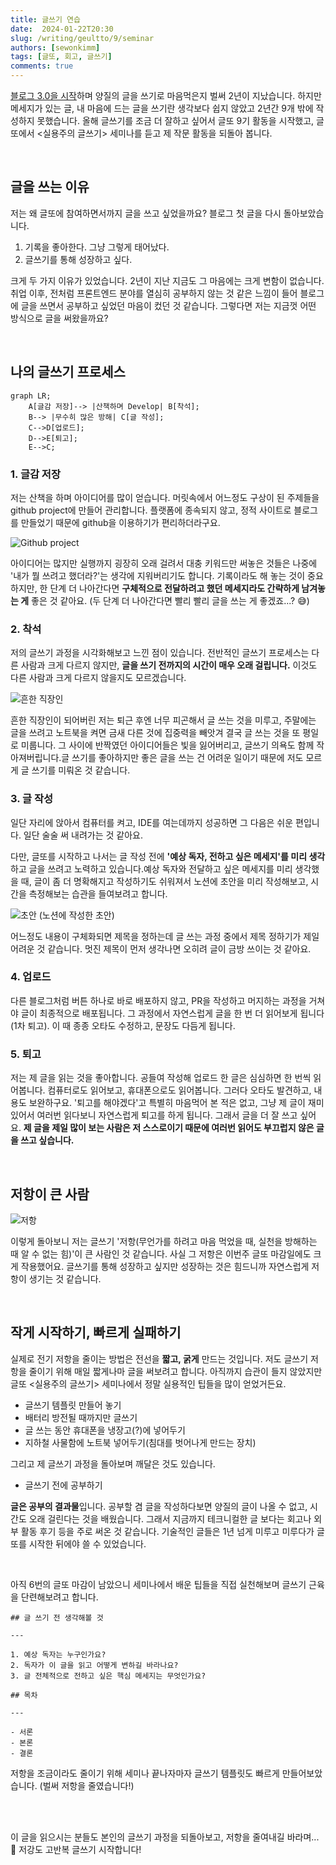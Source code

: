 ```yaml
---
title: 글쓰기 연습
date:  2024-01-22T20:30
slug: /writing/geultto/9/seminar
authors: [sewonkimm]
tags: [글또, 회고, 글쓰기]
comments: true
---
```


[블로그 3.0을 시작](../2022-03-12-post/index.md)하며 양질의 글을 쓰기로 마음먹은지 벌써 2년이 지났습니다. 하지만 메세지가 있는 글, 내 마음에 드는 글을 쓰기란 생각보다 쉽지 않았고 2년간 9개 밖에 작성하지 못했습니다. 올해 글쓰기를 조금 더 잘하고 싶어서 글또 9기 활동을 시작했고, 글또에서 \<실용주의 글쓰기> 세미나를 듣고 제 작문 활동을 되돌아 봅니다.

<!--truncate-->

<br />

## 글을 쓰는 이유

저는 왜 글또에 참여하면서까지 글을 쓰고 싶었을까요? 블로그 첫 글을 다시 돌아보았습니다.

1. 기록을 좋아한다. 그냥 그렇게 태어났다.
2. 글쓰기를 통해 성장하고 싶다.

크게 두 가지 이유가 있었습니다. 2년이 지난 지금도 그 마음에는 크게 변함이 없습니다. 취업 이후, 전처럼 프론트엔드 분야를 열심히 공부하지 않는 것 같은 느낌이 들어 블로그에 글을 쓰면서 공부하고 싶었던 마음이 컸던 것 같습니다. 그렇다면 저는 지금껏 어떤 방식으로 글을 써왔을까요?

<br />

## 나의 글쓰기 프로세스

```mermaid
graph LR;
    A[글감 저장]--> |산책하며 Develop| B[착석];
    B--> |무수히 많은 방해| C[글 작성];
    C-->D[업로드];
    D-->E[퇴고];
    E-->C;
```


### 1. 글감 저장

저는 산책을 하며 아이디어를 많이 얻습니다. 머릿속에서 어느정도 구상이 된 주제들을 github project에 만들어 관리합니다. 플랫폼에 종속되지 않고, 정적 사이트로 블로그를 만들었기 때문에 github을 이용하기가 편리하더라구요.

![Github project](./writeList.png)

아이디어는 많지만 실행까지 굉장히 오래 걸려서 대충 키워드만 써놓은 것들은 나중에 '내가 뭘 쓰려고 했더라?'는 생각에 지워버리기도 합니다. 기록이라도 해 놓는 것이 중요하지만, 한 단계 더 나아간다면 **구체적으로 전달하려고 했던 메세지라도 간략하게 남겨놓는 게** 좋은 것 같아요. (두 단계 더 나아간다면 빨리 빨리 글을 쓰는 게 좋겠죠...? 😅)


### 2. 착석

저의 글쓰기 과정을 시각화해보고 느낀 점이 있습니다. 전반적인 글쓰기 프로세스는 다른 사람과 크게 다르지 않지만, **글을 쓰기 전까지의 시간이 매우 오래 걸립니다.** 이것도 다른 사람과 크게 다르지 않을지도 모르겠습니다.

![흔한 직장인](./tired.jpeg)

흔한 직장인이 되어버린 저는 퇴근 후엔 너무 피곤해서 글 쓰는 것을 미루고, 주말에는 글을 쓰려고 노트북을 켜면 금새 다른 것에 집중력을 빼앗겨 결국 글 쓰는 것을 또 평일로 미룹니다. 그 사이에 반짝였던 아이디어들은 빛을 잃어버리고, 글쓰기 의욕도 함께 작아져버립니다.글 쓰기를 좋아하지만 좋은 글을 쓰는 건 어려운 일이기 때문에 저도 모르게 글 쓰기를 미뤄온 것 같습니다.

### 3. 글 작성

일단 자리에 앉아서 컴퓨터를 켜고, IDE를 여는데까지 성공하면 그 다음은 쉬운 편입니다. 일단 술술 써 내려가는 것 같아요.

다만, 글또를 시작하고 나서는 글 작성 전에 **'예상 독자, 전하고 싶은 메세지'를 미리 생각**하고 글을 쓰려고 노력하고 있습니다.예상 독자와 전달하고 싶은 메세지를 미리 생각했을 때, 글이 좀 더 명확해지고 작성하기도 쉬워져서 노션에 초안을 미리 작성해보고, 시간을 측정해보는 습관을 들여보려고 합니다.

![초안](./draft.png)
(노션에 작성한 초안)

어느정도 내용이 구체화되면 제목을 정하는데 글 쓰는 과정 중에서 제목 정하기가 제일 어려운 것 같습니다. 멋진 제목이 먼저 생각나면 오히려 글이 금방 쓰이는 것 같아요.

### 4. 업로드

다른 블로그처럼 버튼 하나로 바로 배포하지 않고, PR을 작성하고 머지하는 과정을 거쳐야 글이 최종적으로 배포됩니다. 그 과정에서 자연스럽게 글을 한 번 더 읽어보게 됩니다(1차 퇴고). 이 때 종종 오타도 수정하고, 문장도 다듬게 됩니다.

### 5. 퇴고

저는 제 글을 읽는 것을 좋아합니다. 공들여 작성해 업로드 한 글은 심심하면 한 번씩 읽어봅니다. 컴퓨터로도 읽어보고, 휴대폰으로도 읽어봅니다. 그러다 오타도 발견하고, 내용도 보완하구요. '퇴고를 해야겠다'고 특별히 마음먹어 본 적은 없고, 그냥 제 글이 재미있어서 여러번 읽다보니 자연스럽게 퇴고를 하게 됩니다. 그래서 글을 더 잘 쓰고 싶어요. **제 글을 제일 많이 보는 사람은 저 스스로이기 때문에 여러번 읽어도 부끄럽지 않은 글을 쓰고 싶습니다.**

<br />

## 저항이 큰 사람

![저항](./resistance.jpeg)

이렇게 돌아보니 저는 글쓰기 '저항(무언가를 하려고 마음 먹었을 때, 실천을 방해하는 때 알 수 없는 힘)'이 큰 사람인 것 같습니다. 사실 그 저항은 이번주 글또 마감일에도 크게 작용했어요. 글쓰기를 통해 성장하고 싶지만 성장하는 것은 힘드니까 자연스럽게 저항이 생기는 것 같습니다.

<br />

## 작게 시작하기, 빠르게 실패하기

실제로 전기 저항을 줄이는 방법은 전선을 **짧고, 굵게** 만드는 것입니다. 저도 글쓰기 저항을 줄이기 위해 매일 짧게나마 글을 써보려고 합니다. 아직까지 습관이 들지 않았지만 글또 \<실용주의 글쓰기> 세미나에서 정말 실용적인 팁들을 많이 얻었거든요.

- 글쓰기 템플릿 만들어 놓기
- 배터리 방전될 때까지만 글쓰기
- 글 쓰는 동안 휴대폰을 냉장고(?)에 넣어두기
- 지하철 사물함에 노트북 넣어두기(침대를 벗어나게 만드는 장치)

그리고 제 글쓰기 과정을 돌아보며 깨달은 것도 있습니다.

- 글쓰기 전에 공부하기

**글은 공부의 결과물**입니다. 공부할 겸 글을 작성하다보면 양질의 글이 나올 수 없고, 시간도 오래 걸린다는 것을 배웠습니다. 그래서 지금까지 테크니컬한 글 보다는 회고나 외부 활동 후기 등을 주로 써온 것 같습니다. 기술적인 글들은 1년 넘게 미루고 미루다가 글또를 시작한 뒤에야 쓸 수 있었습니다.

<br />

아직 6번의 글또 마감이 남았으니 세미나에서 배운 팁들을 직접 실천해보며 글쓰기 근육을 단련해보려고 합니다.

```
## 글 쓰기 전 생각해볼 것

---

1. 예상 독자는 누구인가요?
2. 독자가 이 글을 읽고 어떻게 변하길 바라나요?
3. 글 전체적으로 전하고 싶은 핵심 메세지는 무엇인가요?

## 목차

---

- 서론
- 본론
- 결론
```

저항을 조금이라도 줄이기 위해 세미나 끝나자마자 글쓰기 템플릿도 빠르게 만들어보았습니다. (벌써 저항을 줄였습니다!)

<br />
<br />

이 글을 읽으시는 분들도 본인의 글쓰기 과정을 되돌아보고, 저항을 줄여내길 바라며... 💪 저강도 고반복 글쓰기 시작합니다!
